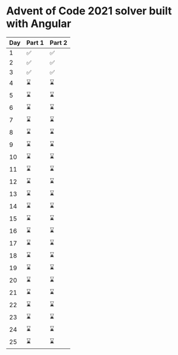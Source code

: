 

# Advent of Code 2021 solver built with Angular

| Day | Part 1 | Part 2 |
| --- | --- | --- |
| 1 | :white_check_mark: | :white_check_mark: |
| 2 | :white_check_mark: | :white_check_mark: |
| 3 | :white_check_mark: | :white_check_mark: |
| 4 | :hourglass: | :hourglass: |
| 5 | :hourglass: | :hourglass: |
| 6 | :hourglass: | :hourglass: |
| 7 | :hourglass: | :hourglass: |
| 8 | :hourglass: | :hourglass: |
| 9 | :hourglass: | :hourglass: |
| 10 | :hourglass: | :hourglass: |
| 11 | :hourglass: | :hourglass: |
| 12 | :hourglass: | :hourglass: |
| 13 | :hourglass: | :hourglass: |
| 14 | :hourglass: | :hourglass: |
| 15 | :hourglass: | :hourglass: |
| 16 | :hourglass: | :hourglass: |
| 17 | :hourglass: | :hourglass: |
| 18 | :hourglass: | :hourglass: |
| 19 | :hourglass: | :hourglass: |
| 20 | :hourglass: | :hourglass: |
| 21 | :hourglass: | :hourglass: |
| 22 | :hourglass: | :hourglass: |
| 23 | :hourglass: | :hourglass: |
| 24 | :hourglass: | :hourglass: |
| 25 | :hourglass: | :hourglass: |